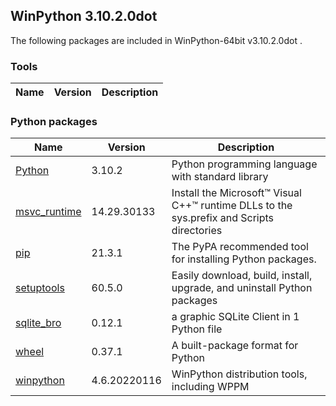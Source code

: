 ## WinPython 3.10.2.0dot 

The following packages are included in WinPython-64bit v3.10.2.0dot .

### Tools

Name | Version | Description
-----|---------|------------


### Python packages

Name | Version | Description
-----|---------|------------
[Python](http://www.python.org/) | 3.10.2 | Python programming language with standard library
[msvc_runtime](https://pypi.org/project/msvc_runtime) | 14.29.30133 | Install the Microsoft&#8482; Visual C++&#8482; runtime DLLs to the sys.prefix and Scripts directories
[pip](https://pypi.org/project/pip) | 21.3.1 | The PyPA recommended tool for installing Python packages.
[setuptools](https://pypi.org/project/setuptools) | 60.5.0 | Easily download, build, install, upgrade, and uninstall Python packages
[sqlite_bro](https://pypi.org/project/sqlite_bro) | 0.12.1 | a graphic SQLite Client in 1 Python file
[wheel](https://pypi.org/project/wheel) | 0.37.1 | A built-package format for Python
[winpython](http://winpython.github.io/) | 4.6.20220116 | WinPython distribution tools, including WPPM